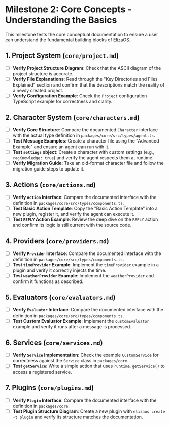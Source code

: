 # Milestone 2: Core Concepts - Understanding the Basics

This milestone tests the core conceptual documentation to ensure a user can understand the fundamental building blocks of ElizaOS.

## 1. Project System (`core/project.md`)
- [ ] **Verify Project Structure Diagram**: Check that the ASCII diagram of the project structure is accurate.
- [ ] **Verify File Explanations**: Read through the "Key Directories and Files Explained" section and confirm that the descriptions match the reality of a newly created project.
- [ ] **Verify Configuration Example**: Check the `Project` configuration TypeScript example for correctness and clarity.

## 2. Character System (`core/characters.md`)
- [ ] **Verify Core Structure**: Compare the documented `Character` interface with the actual type definition in `packages/core/src/types/agent.ts`.
- [ ] **Test Message Examples**: Create a character file using the "Advanced Example" and ensure an agent can run with it.
- [ ] **Test `settings` object**: Create a character with custom settings (e.g., `ragKnowledge: true`) and verify the agent respects them at runtime.
- [ ] **Verify Migration Guide**: Take an old-format character file and follow the migration guide steps to update it.

## 3. Actions (`core/actions.md`)
- [ ] **Verify `Action` Interface**: Compare the documented interface with the definition in `packages/core/src/types/components.ts`.
- [ ] **Test Basic Action Template**: Copy the "Basic Action Template" into a new plugin, register it, and verify the agent can execute it.
- [ ] **Test `REPLY` Action Example**: Review the deep dive on the `REPLY` action and confirm its logic is still current with the source code.

## 4. Providers (`core/providers.md`)
- [ ] **Verify `Provider` Interface**: Compare the documented interface with the definition in `packages/core/src/types/components.ts`.
- [ ] **Test `timeProvider` Example**: Implement the `timeProvider` example in a plugin and verify it correctly injects the time.
- [ ] **Test `weatherProvider` Example**: Implement the `weatherProvider` and confirm it functions as described.

## 5. Evaluators (`core/evaluators.md`)
- [ ] **Verify `Evaluator` Interface**: Compare the documented interface with the definition in `packages/core/src/types/components.ts`.
- [ ] **Test Custom Evaluator Example**: Implement the `customEvaluator` example and verify it runs after a message is processed.

## 6. Services (`core/services.md`)
- [ ] **Verify `Service` Implementation**: Check the example `CustomService` for correctness against the `Service` class in `packages/core`.
- [ ] **Test `getService`**: Write a simple action that uses `runtime.getService()` to access a registered service.

## 7. Plugins (`core/plugins.md`)
- [ ] **Verify `Plugin` Interface**: Compare the documented interface with the definition in `packages/core`.
- [ ] **Test Plugin Structure Diagram**: Create a new plugin with `elizaos create -t plugin` and verify its structure matches the documentation. 